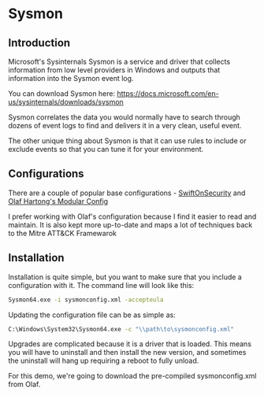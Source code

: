 # Sysmon

## Introduction

Microsoft's Sysinternals Sysmon is a service and driver that collects information from low level providers in Windows and outputs that information into the Sysmon event log.

You can download Sysmon here: <https://docs.microsoft.com/en-us/sysinternals/downloads/sysmon>

Sysmon correlates the data you would normally have to search through dozens of event logs to find and delivers it in a very clean, useful event.

The other unique thing about Sysmon is that it can use rules to include or exclude events so that you can tune it for your environment.

## Configurations

There are a couple of popular base configurations - [SwiftOnSecurity](https://github.com/SwiftOnSecurity/sysmon-config) and [Olaf Hartong's Modular Config](https://github.com/olafhartong/sysmon-modular)

I prefer working with Olaf's configuration because I find it easier to read and maintain. It is also kept more up-to-date and maps a lot of techniques back to the Mitre ATT&CK Framewarok

## Installation

Installation is quite simple, but you want to make sure that you include a configuration with it. The command line will look like this:

````cmd
Sysmon64.exe -i sysmonconfig.xml -accepteula
````

Updating the configuration file can be as simple as:

````cmd
C:\Windows\System32\Sysmon64.exe -c "\\path\to\sysmonconfig.xml"
````

Upgrades are complicated because it is a driver that is loaded. This means you will have to uninstall and then install the new version, and sometimes the uninstall will hang up requiring a reboot to fully unload.

For this demo, we're going to download the pre-compiled sysmonconfig.xml from Olaf.
